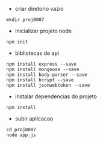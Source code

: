 - criar diretorio vazio
````
mkdir proj0007
````

- inicializar projeto node
 ````
 npm init
 ````
 
 - bibliotecas de api
 ````
 npm install express --save
 npm install mongoose --save
 npm install body-parser --save
 npm install bcrypt --save
 npm install jsonwebtoken --save
 ````
 
 - instalar dependencias do projeto
 ````
 npm install
 ````
 
 - subir aplicacao
 ````
 cd proj0007
 node app.js
 ````